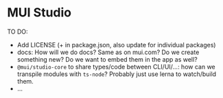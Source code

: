 # MUI Studio

TO DO:

- Add LICENSE (+ in package.json, also update for individual packages)
- docs: How will we do docs? Same as on mui.com? Do we create something new? Do we want to embed them in the app as well?
- `@mui/studio-core` to share types/code between CLI/UI/...: how can we transpile modules with `ts-node`? Probably just use lerna to watch/build them.
- ...
